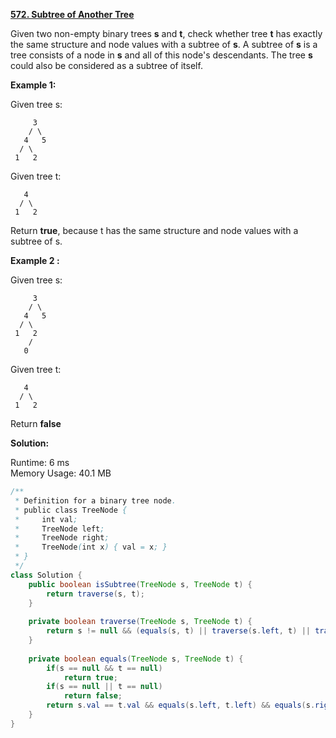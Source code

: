 **[572. Subtree of Another Tree](https://leetcode.com/problems/subtree-of-another-tree/)**

Given two non-empty binary trees **s** and **t**, check whether tree **t** has exactly the same structure and node values with a subtree of **s**. A subtree of **s** is a tree consists of a node in **s** and all of this node's descendants. The tree **s** could also be considered as a subtree of itself.

**Example 1:**

Given tree s:

```
     3
    / \
   4   5
  / \
 1   2
```

Given tree t:

```
   4 
  / \
 1   2
```

Return **true**, because t has the same structure and node values with a subtree of s.

**Example 2 :**

Given tree s:

```
     3
    / \
   4   5
  / \
 1   2
    /
   0
```

Given tree t:

```
   4 
  / \
 1   2
```

Return **false**

**Solution:**

Runtime: 6 ms<br/>
Memory Usage: 40.1 MB

```java
/**
 * Definition for a binary tree node.
 * public class TreeNode {
 *     int val;
 *     TreeNode left;
 *     TreeNode right;
 *     TreeNode(int x) { val = x; }
 * }
 */
class Solution {
    public boolean isSubtree(TreeNode s, TreeNode t) {        
        return traverse(s, t);
    }
    
    private boolean traverse(TreeNode s, TreeNode t) {
        return s != null && (equals(s, t) || traverse(s.left, t) || traverse(s.right, t));
    }
    
    private boolean equals(TreeNode s, TreeNode t) {
        if(s == null && t == null)
            return true;
        if(s == null || t == null)
            return false;
        return s.val == t.val && equals(s.left, t.left) && equals(s.right, t.right);
    }
}
```